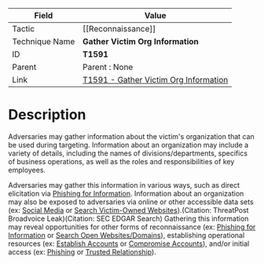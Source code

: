 
|Field|Value|
|---|---|
|Tactic|[[Reconnaissance]]|
|Technique Name|**Gather Victim Org Information**|
|ID|**T1591**|
|Parent|Parent : None|
|Link|[T1591 - Gather Victim Org Information](https://attack.mitre.org/techniques/T1591)|

# Description

Adversaries may gather information about the victim's organization that can be used during targeting. Information about an organization may include a variety of details, including the names of divisions/departments, specifics of business operations, as well as the roles and responsibilities of key employees.

Adversaries may gather this information in various ways, such as direct elicitation via [Phishing for Information](https://attack.mitre.org/techniques/T1598). Information about an organization may also be exposed to adversaries via online or other accessible data sets (ex: [Social Media](https://attack.mitre.org/techniques/T1593/001) or [Search Victim-Owned Websites](https://attack.mitre.org/techniques/T1594)).(Citation: ThreatPost Broadvoice Leak)(Citation: SEC EDGAR Search) Gathering this information may reveal opportunities for other forms of reconnaissance (ex: [Phishing for Information](https://attack.mitre.org/techniques/T1598) or [Search Open Websites/Domains](https://attack.mitre.org/techniques/T1593)), establishing operational resources (ex: [Establish Accounts](https://attack.mitre.org/techniques/T1585) or [Compromise Accounts](https://attack.mitre.org/techniques/T1586)), and/or initial access (ex: [Phishing](https://attack.mitre.org/techniques/T1566) or [Trusted Relationship](https://attack.mitre.org/techniques/T1199)).